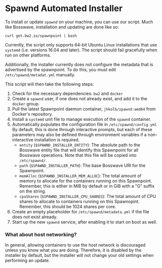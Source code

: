 # Spawnd Automated Installer

To install or update `spawnd` on your machine, you can use our script. Much like
Bosswave, installation and updating are done like so:
```
curl get.bw2.io/spawnpoint | bash
```

Currently, the script only supports 64-bit Ubuntu Linux installations that use
`systemd` (i.e. versions 16.04 and later). The script should fail gracefully
when run on other platforms.

Additionally, the installer currently does not configure the metadata that is
advertised by the spawnpoint. To do this, you must edit `/etc/spawnd/metadat.yml`
manually.

This script will then take the following steps:
  1. Check for the necessary dependencies: `bw2` and `docker`
  2. Create a `spawnd` user, if one does not already exist, and add it to the
     `docker` group.
  3. Pull the latest Spawnpoint daemon container, `jhkolb/spawnd:amd64` from
     Docker's repository.
  4. Install a `systemd` unit file to manage execution of the `spawnd` container.
  5. Automatically populates the configuration file in `/etc/spawnd/config.yml`
     By default, this is done through interactive prompts, but each of these
     parameters may also be defined through environment variables if a
     non-interactive installation is required.
     * `entity` (`$SPAWND_INSTALLER_ENTITY`): The absolute path to the Bosswave
       entity file that will identify this Spawnpoint for all Bosswave operations.
       Note that this file will be copied into `/etc/spawnd/`.
     * `path` (`$SPAWND_INSTALLER_PATH`): The base Bosswave URI for the Spawnpoint.
     * `memAlloc` (`$SPAWND_INSTALLER_MEM_ALLOC`): The total amount of memory to
       allocate for the containers running on this Spawnpoint. Remember, this is
       either in MiB by default or in GiB with a "G" suffix on the string.
     * `cpuShares` (`$SPAWND_INSTALLER_CPU_SHARES`): The total amount of CPU
       shares to allocate to containers running on this Spawnopint. Remember,
       this should be 1024 shares per core.
  6. Create an empty placeholder for `/etc/spawnd/metadata.yml` if the file does
     not exist already.
  7. Start up the new `spawnd` service, after enabling it to start on boot as
     well.

### What about host networking?
In general, allowing containers to use the host network is discouraged unless
you know what you are doing. Therefore, it is disabled by the installer by
default, but the installer will not change your old settings when performing
an update.
